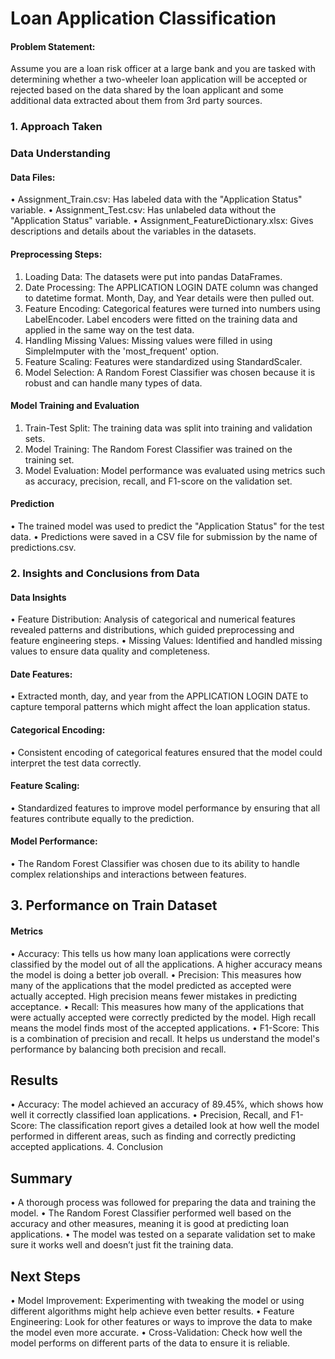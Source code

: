 # Loan Application Classification

#### Problem Statement:
Assume you are a loan risk officer at a large bank and you are tasked with determining whether a two-wheeler loan application will be accepted or rejected based on the data shared by the loan applicant and some additional data extracted about them from 3rd party sources.

### 1. Approach Taken
### Data Understanding
#### Data Files:
•	Assignment_Train.csv: Has labeled data with the "Application Status" variable.
•	Assignment_Test.csv: Has unlabeled data without the "Application Status" variable.
•	Assignment_FeatureDictionary.xlsx: Gives descriptions and details about the variables in the datasets.

#### Preprocessing Steps:
1.	Loading Data: The datasets were put into pandas DataFrames.
2.	Date Processing: The APPLICATION LOGIN DATE column was changed to datetime format. Month, Day, and Year details were then pulled out.
3.	Feature Encoding: Categorical features were turned into numbers using LabelEncoder. Label encoders were fitted on the training data and applied in the same way on the test data.
4.	Handling Missing Values: Missing values were filled in using SimpleImputer with the 'most_frequent' option.
5.	Feature Scaling: Features were standardized using StandardScaler.
6.	Model Selection: A Random Forest Classifier was chosen because it is robust and can handle many types of data.

#### Model Training and Evaluation
1.	Train-Test Split: The training data was split into training and validation sets.
2.	Model Training: The Random Forest Classifier was trained on the training set.
3.	Model Evaluation: Model performance was evaluated using metrics such as accuracy, precision, recall, and F1-score on the validation set.

#### Prediction
•	The trained model was used to predict the "Application Status" for the test data.
•	Predictions were saved in a CSV file for submission by the name of predictions.csv.

### 2. Insights and Conclusions from Data

#### Data Insights
•	Feature Distribution: Analysis of categorical and numerical features revealed patterns and distributions, which guided preprocessing and feature engineering steps.
•	Missing Values: Identified and handled missing values to ensure data quality and completeness.

#### Date Features:
•	Extracted month, day, and year from the APPLICATION LOGIN DATE to capture temporal patterns which might affect the loan application status.

#### Categorical Encoding:
•	Consistent encoding of categorical features ensured that the model could interpret the test data correctly.

#### Feature Scaling:
•	Standardized features to improve model performance by ensuring that all features contribute equally to the prediction.

#### Model Performance:
•	The Random Forest Classifier was chosen due to its ability to handle complex relationships and interactions between features.



## 3. Performance on Train Dataset

#### Metrics
•	Accuracy: This tells us how many loan applications were correctly classified by the model out of all the applications. A higher accuracy means the model is doing a better job overall.
•	Precision: This measures how many of the applications that the model predicted as accepted were actually accepted. High precision means fewer mistakes in predicting acceptance.
•	Recall: This measures how many of the applications that were actually accepted were correctly predicted by the model. High recall means the model finds most of the accepted applications.
•	F1-Score: This is a combination of precision and recall. It helps us understand the model's performance by balancing both precision and recall.

 


## Results
•	Accuracy: The model achieved an accuracy of 89.45%, which shows how well it correctly classified loan applications.
•	Precision, Recall, and F1-Score: The classification report gives a detailed look at how well the model performed in different areas, such as finding and correctly predicting accepted applications.
4. Conclusion

## Summary
•	A thorough process was followed for preparing the data and training the model.
•	The Random Forest Classifier performed well based on the accuracy and other measures, meaning it is good at predicting loan applications.
•	The model was tested on a separate validation set to make sure it works well and doesn’t just fit the training data.
## Next Steps
•	Model Improvement: Experimenting with tweaking the model or using different algorithms might help achieve even better results.
•	Feature Engineering: Look for other features or ways to improve the data to make the model even more accurate.
•	Cross-Validation: Check how well the model performs on different parts of the data to ensure it is reliable.


